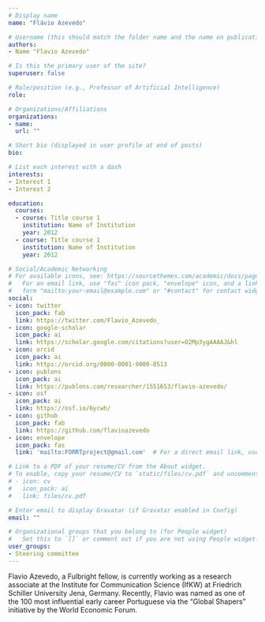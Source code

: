 ```yaml
---
# Display name
name: "Flávio Azevedo"

# Username (this should match the folder name and the name on publications)
authors:
- Name "Flavio Azevedo"

# Is this the primary user of the site?
superuser: false

# Role/position (e.g., Professor of Artificial Intelligence)
role: 

# Organizations/Affiliations
organizations:
- name: 
  url: ""

# Short bio (displayed in user profile at end of posts)
bio: 

# List each interest with a dash
interests:
- Interest 1
- Interest 2

education:
  courses:
  - course: Title course 1
    institution: Name of Institution
    year: 2012
  - course: Title course 1
    institution: Name of Institution
    year: 2012

# Social/Academic Networking
# For available icons, see: https://sourcethemes.com/academic/docs/page-builder/#icons
#   For an email link, use "fas" icon pack, "envelope" icon, and a link in the
#   form "mailto:your-email@example.com" or "#contact" for contact widget.
social:
- icon: twitter
  icon_pack: fab
  link: https://twitter.com/Flavio_Azevedo_
- icon: google-scholar
  icon_pack: ai
  link: https://scholar.google.com/citations?user=O2Mp3ygAAAAJ&hl
- icon: orcid
  icon_pack: ai
  link: https://orcid.org/0000-0001-9000-8513
- icon: publons
  icon_pack: ai
  link: https://publons.com/researcher/1551653/flavio-azevedo/
- icon: osf
  icon_pack: ai
  link: https://osf.io/6ycwh/
- icon: github
  icon_pack: fab
  link: https://github.com/flavioazevedo
- icon: envelope
  icon_pack: fas
  link: 'mailto:FORRTproject@gmail.com'  # For a direct email link, use "mailto:test@example.org".

# Link to a PDF of your resume/CV from the About widget.
# To enable, copy your resume/CV to `static/files/cv.pdf` and uncomment the lines below.
# - icon: cv
#   icon_pack: ai
#   link: files/cv.pdf

# Enter email to display Gravatar (if Gravatar enabled in Config)
email: ""

# Organizational groups that you belong to (for People widget)
#   Set this to `[]` or comment out if you are not using People widget.
user_groups:
- Steering committee 
---
```


Flavio Azevedo, a Fulbright fellow, is currently working as a research associate at the Institute for Communication Science (IfKW) at Friedrich Schiller University Jena, Germany. Recently, Flavio was named as one of the 100 most influential early career Portuguese via the “Global Shapers” initiative by the World Economic Forum.
